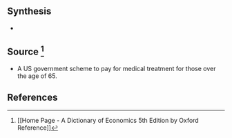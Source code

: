 ## Synthesis
- 
## Source [^1]
- A US government scheme to pay for medical treatment for those over the age of 65.
## References

[^1]: [[Home Page - A Dictionary of Economics 5th Edition by Oxford Reference]]